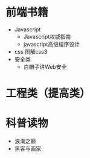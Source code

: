 

# 前端书籍
  * Javascript
    * Javascript权威指南
    * javascript高级程序设计
  * css
      图解css3
  * 安全类
    * 白帽子讲Web安全

# 工程类（提高类）

# 科普读物
  * 浪潮之巅
  * 黑客与画家

  
